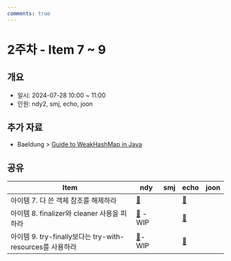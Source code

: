 ```yaml
---
comments: true
---
```

# 2주차 - Item 7 ~ 9

## 개요

- 일시: 2024-07-28 10:00 ~ 11:00
- 인원: ndy2, smj, echo, joon

## 추가 자료

-  Baeldung > [Guide to WeakHashMap in Java](https://www.baeldung.com/java-weakhashmap)
## 공유

| Item                                           | ndy                                    | smj | echo                              | joon |
| ---------------------------------------------- | -------------------------------------- | --- |-----------------------------------| ---- |
| 아이템 7. 다 쓴 객체 참조를 해제하라                         | [📄](../chapter02/item05/ndy.md)       |     | [📄](../chapter02/item07/echo.md) |      |
| 아이템 8. finalizer와 cleaner 사용을 피하라              | [📄](../chapter02/item06/ndy.md) - WIP |     | [📄](../chapter02/item08/echo.md) |      |
| 아이템 9. try-finally보다는 try-with-resources를 사용하라 | [📄](../chapter02/item07/ndy.md)- WIP  |     | [📄](../chapter02/item09/echo.md) |      |

